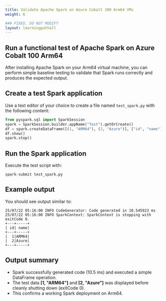 ```yaml
---
title: Validate Apache Spark on Azure Cobalt 100 Arm64 VMs
weight: 6

### FIXED, DO NOT MODIFY
layout: learningpathall
---
```


## Run a functional test of Apache Spark on Azure Cobalt 100 Arm64

After installing Apache Spark on your Arm64 virtual machine, you can perform simple baseline testing to validate that Spark runs correctly and produces the expected output.

## Create a test Spark application

Use a text editor of your choice to create a file named `test_spark.py` with the following content:

```python
from pyspark.sql import SparkSession
spark = SparkSession.builder.appName("Test").getOrCreate()
df = spark.createDataFrame([(1, "ARM64"), (2, "Azure")], ["id", "name"])
df.show()
spark.stop()
```

## Run the Spark application

Execute the test script with:

```console
spark-submit test_spark.py
```

## Example output

You should see output similar to:

```output
25/07/22 05:16:00 INFO CodeGenerator: Code generated in 10.545923 ms
25/07/22 05:16:00 INFO SparkContext: SparkContext is stopping with exitCode 0.
+---+-----+
| id| name|
+---+-----+
|  1|ARM64|
|  2|Azure|
+---+-----+
```

## Output summary

- Spark successfully generated code (10.5 ms) and executed a simple DataFrame operation.  
- The test data **[1, "ARM64"]** and **[2, "Azure"]** was displayed before cleanly shutting down (exitCode 0).  
- This confirms a working Spark deployment on Arm64.  
